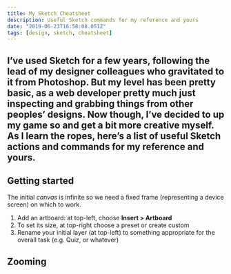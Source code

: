 ```yaml
---
title: My Sketch Cheatsheet
description: Useful Sketch commands for my reference and yours
date: "2019-06-23T16:58:08.051Z"
tags: [design, sketch, cheatsheet]
---
```

I’ve used Sketch for a few years, following the lead of my designer colleagues who gravitated to it from Photoshop. But my level has been pretty basic, as a web developer pretty much just inspecting and grabbing things from other peoples’ designs. Now though, I’ve decided to up my game so and get a bit more creative myself. As I learn the ropes, here’s a list of useful Sketch actions and commands for my reference and yours.
---

## Getting started

The initial _canvas_ is infinite so we need a fixed frame (representing a device screen) on which to work. 

1. Add an artboard: at top-left, choose __Insert > Artboard__
2. To set its size, at top-right choose a preset or create custom
3. Rename your initial layer (at top-left) to something appropriate for the overall task (e.g. Quiz, or whatever)

## Zooming
